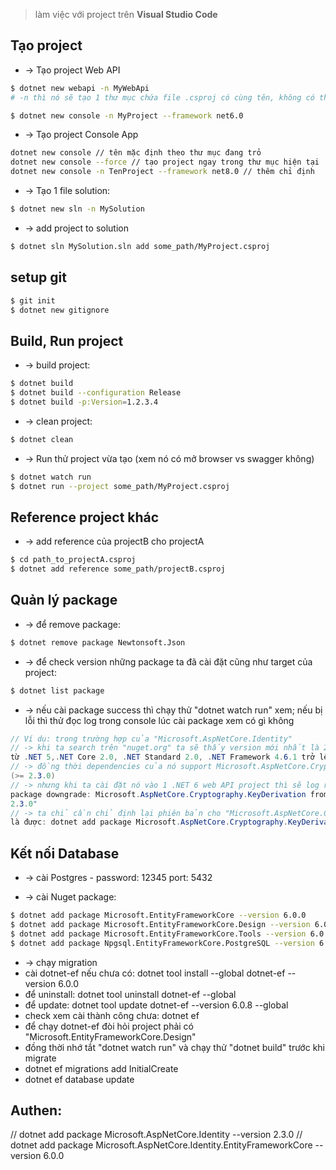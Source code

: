 > làm việc với project trên **Visual Studio Code**

## Tạo project
* ->  Tạo project Web API
```bash
$ dotnet new webapi -n MyWebApi 
# -n thì nó sẽ tạo 1 thư mục chứa file .csproj có cùng tên, không có thì nó sẽ gen code bao gồm cả file .csproj có tên giống với folder đang chứa nó

$ dotnet new console -n MyProject --framework net6.0
```

* ->  Tạo project Console App
```bash
dotnet new console // tên mặc định theo thư mục đang trỏ
dotnet new console --force // tạo project ngay trong thư mục hiện tại
dotnet new console -n TenProject --framework net8.0 // thêm chỉ định
```

* -> Tạo 1 file solution:
```bash
$ dotnet new sln -n MySolution
```

* -> add project to solution
```bash
$ dotnet sln MySolution.sln add some_path/MyProject.csproj
```

## setup git
```bash
$ git init
$ dotnet new gitignore
```

## Build, Run project
* -> build project:
```bash
$ dotnet build
$ dotnet build --configuration Release
$ dotnet build -p:Version=1.2.3.4
```

* -> clean project:
```bash
$ dotnet clean
```

* -> Run thử project vừa tạo (xem nó có mở browser vs swagger không)
```bash
$ dotnet watch run
$ dotnet run --project some_path/MyProject.csproj
```

## Reference project khác
* -> add reference của projectB cho projectA
```bash
$ cd path_to_projectA.csproj
$ dotnet add reference some_path/projectB.csproj
```

## Quản lý package
* -> để remove package: 
```bash
$ dotnet remove package Newtonsoft.Json
```

* -> để check version những package ta đã cài đặt cũng như target của project:
```bash
$ dotnet list package
```

* -> nếu cài package success thì chạy thử "dotnet watch run" xem; nếu bị lỗi thì thử đọc log trong console lúc cài package xem có gì không

```cs
// Ví dụ: trong trường hợp của "Microsoft.AspNetCore.Identity"
// -> khi ta search trên "nuget.org" ta sẽ thấy version mới nhất là 2.3.0 và nó sẽ support
từ .NET 5,.NET Core 2.0, .NET Standard 2.0, .NET Framework 4.6.1 trở lên
// -> đồng thời dependencies của nó support Microsoft.AspNetCore.Cryptography.KeyDerivation 
(>= 2.3.0)
// -> nhưng khi ta cài đặt nó vào 1 .NET 6 web API project thì sẽ log ra là "Detected 
package downgrade: Microsoft.AspNetCore.Cryptography.KeyDerivation from 3.0.0 to 
2.3.0"
// -> ta chỉ cần chỉ định lại phiên bản cho "Microsoft.AspNetCore.Cryptography.KeyDerivation"
là được: dotnet add package Microsoft.AspNetCore.Cryptography.KeyDerivation --version 3.0.0
```

## Kết nối Database
* -> cài Postgres - password: 12345 port: 5432

* -> cài Nuget package:
```bash
$ dotnet add package Microsoft.EntityFrameworkCore --version 6.0.0
$ dotnet add package Microsoft.EntityFrameworkCore.Design --version 6.0.0
$ dotnet add package Microsoft.EntityFrameworkCore.Tools --version 6.0.0
$ dotnet add package Npgsql.EntityFrameworkCore.PostgreSQL --version 6.0.0
```

* -> chạy migration
* cài dotnet-ef nếu chưa có: dotnet tool install --global dotnet-ef --version 6.0.0
* để uninstall: dotnet tool uninstall dotnet-ef --global 
* để update: dotnet tool update dotnet-ef --version 6.0.8 --global
* check xem cài thành công chưa: dotnet ef 
* để chạy dotnet-ef đòi hỏi project phải có "Microsoft.EntityFrameworkCore.Design"
* đồng thời nhớ tắt "dotnet watch run" và chạy thử "dotnet build" trước khi migrate
* dotnet ef migrations add InitialCreate
* dotnet ef database update

## Authen:
// dotnet add package Microsoft.AspNetCore.Identity --version 2.3.0
// dotnet add package Microsoft.AspNetCore.Identity.EntityFrameworkCore --version 6.0.0

 
